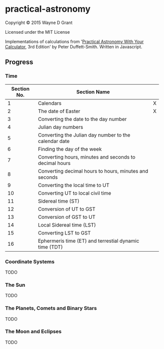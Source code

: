 # practical-astronomy

Copyright © 2015 Wayne D Grant

Licensed under the MIT License

Implementations of calculations from '[Practical Astronomy With Your Calculator](https://en.wikipedia.org/wiki/Practical_Astronomy_with_your_Calculator), 3rd Edition' by Peter Duffett-Smith. Written in Javascript.

## Progress

### Time

| Section No. | Section Name                                                  |   |
|-------------|---------------------------------------------------------------|---|
| 1           | Calendars                                                     | X |
| 2           | The date of Easter                                            | X |
| 3           | Converting the date to the day number                         |   |
| 4           | Julian day numbers                                            |   |
| 5           | Converting the Julian day number to the calendar date         |   |
| 6           | Finding the day of the week                                   |   |
| 7           | Converting hours, minutes and seconds to decimal hours        |   |
| 8           | Converting decimal hours to hours, minutes and seconds        |   |
| 9           | Converting the local time to UT                               |   |
| 10          | Converting UT to local civil time                             |   |
| 11          | Sidereal time (ST)                                            |   |
| 12          | Conversion of UT to GST                                       |   |
| 13          | Conversion of GST to UT                                       |   |
| 14          | Local Sidereal time (LST)                                     |   |
| 15          | Converting LST to GST                                         |   |
| 16          | Ephermeris time (ET) and terrestial dynamic time (TDT)        |   |

### Coordinate Systems

TODO

### The Sun

TODO

### The Planets, Comets and Binary Stars

TODO

### The Moon and Eclipses

TODO
